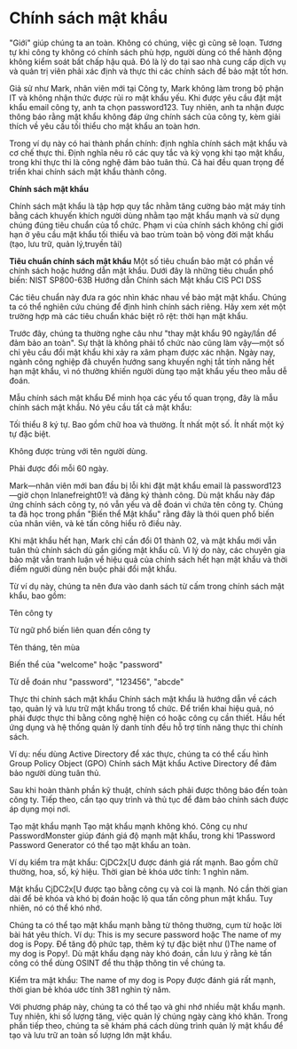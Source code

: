 # Chính sách mật khẩu

"Giới" giúp chúng ta an toàn. Không có chúng, việc gì cũng sẽ loạn. Tương tự khi công ty không có chính sách phù hợp, người dùng có thể hành động không kiểm soát bất chấp hậu quả. Đó là lý do tại sao nhà cung cấp dịch vụ và quản trị viên phải xác định và thực thi các chính sách để bảo mật tốt hơn.

Giả sử như Mark, nhân viên mới tại Công ty, Mark không làm trong bộ phận IT và không nhận thức được rủi ro mật khẩu yếu. Khi được yêu cầu đặt mật khẩu email công ty, anh ta chọn password123. Tuy nhiên, anh ta nhận được thông báo rằng mật khẩu không đáp ứng chính sách của công ty, kèm giải thích về yêu cầu tối thiểu cho mật khẩu an toàn hơn.

Trong ví dụ này có hai thành phần chính: định nghĩa chính sách mật khẩu và cơ chế thực thi. Định nghĩa nêu rõ các quy tắc và kỳ vọng khi tạo mật khẩu, trong khi thực thi là công nghệ đảm bảo tuân thủ. Cả hai đều quan trọng để triển khai chính sách mật khẩu thành công. 

**Chính sách mật khẩu**

Chính sách mật khẩu là tập hợp quy tắc nhằm tăng cường bảo mật máy tính bằng cách khuyến khích người dùng nhằm tạo mật khẩu mạnh và sử dụng chúng đúng tiêu chuẩn của tổ chức. Phạm vi của chính sách không chỉ giới hạn ở yêu cầu mật khẩu tối thiểu và bao trùm toàn bộ vòng đời mật khẩu (tạo, lưu trữ, quản lý,truyền tải)

**Tiêu chuẩn chính sách mật khẩu**
Một số tiêu chuẩn bảo mật có phần về chính sách hoặc hướng dẫn mật khẩu. Dưới đây là những tiêu chuẩn phổ biến:
NIST SP800-63B
Hướng dẫn Chính sách Mật khẩu CIS
PCI DSS

Các tiêu chuẩn này đưa ra góc nhìn khác nhau về bảo mật mật khẩu. Chúng ta có thể nghiên cứu chúng để định hình chính sách riêng. Hãy xem xét một trường hợp mà các tiêu chuẩn khác biệt rõ rệt: thời hạn mật khẩu.

Trước đây, chúng ta thường nghe câu như "thay mật khẩu 90 ngày/lần để đảm bảo an toàn". Sự thật là không phải tổ chức nào cũng làm vậy—một số chỉ yêu cầu đổi mật khẩu khi xảy ra xâm phạm được xác nhận. Ngày nay, ngành công nghiệp đã chuyển hướng sang khuyến nghị tắt tính năng hết hạn mật khẩu, vì nó thường khiến người dùng tạo mật khẩu yếu theo mẫu dễ đoán.

Mẫu chính sách mật khẩu
Để minh họa các yếu tố quan trọng, đây là mẫu chính sách mật khẩu. Nó yêu cầu tất cả mật khẩu:

Tối thiểu 8 ký tự.
Bao gồm chữ hoa và thường.
Ít nhất một số.
Ít nhất một ký tự đặc biệt.

Không được trùng với tên người dùng.

Phải được đổi mỗi 60 ngày.

Mark—nhân viên mới ban đầu bị lỗi khi đặt mật khẩu email là password123—giờ chọn Inlanefreight01! và đăng ký thành công. Dù mật khẩu này đáp ứng chính sách công ty, nó vẫn yếu và dễ đoán vì chứa tên công ty. Chúng ta đã học trong phần "Biến thể Mật khẩu" rằng đây là thói quen phổ biến của nhân viên, và kẻ tấn công hiểu rõ điều này.

Khi mật khẩu hết hạn, Mark chỉ cần đổi 01 thành 02, và mật khẩu mới vẫn tuân thủ chính sách dù gần giống mật khẩu cũ. Vì lý do này, các chuyên gia bảo mật vẫn tranh luận về hiệu quả của chính sách hết hạn mật khẩu và thời điểm người dùng nên buộc phải đổi mật khẩu.

Từ ví dụ này, chúng ta nên đưa vào danh sách từ cấm trong chính sách mật khẩu, bao gồm:

Tên công ty

Từ ngữ phổ biến liên quan đến công ty

Tên tháng, tên mùa

Biến thể của "welcome" hoặc "password"

Từ dễ đoán như "password", "123456", "abcde"

Thực thi chính sách mật khẩu
Chính sách mật khẩu là hướng dẫn về cách tạo, quản lý và lưu trữ mật khẩu trong tổ chức. Để triển khai hiệu quả, nó phải được thực thi bằng công nghệ hiện có hoặc công cụ cần thiết. Hầu hết ứng dụng và hệ thống quản lý danh tính đều hỗ trợ tính năng thực thi chính sách.

Ví dụ: nếu dùng Active Directory để xác thực, chúng ta có thể cấu hình Group Policy Object (GPO) Chính sách Mật khẩu Active Directory để đảm bảo người dùng tuân thủ.

Sau khi hoàn thành phần kỹ thuật, chính sách phải được thông báo đến toàn công ty. Tiếp theo, cần tạo quy trình và thủ tục để đảm bảo chính sách được áp dụng mọi nơi.

Tạo mật khẩu mạnh
Tạo mật khẩu mạnh không khó. Công cụ như PasswordMonster giúp đánh giá độ mạnh mật khẩu, trong khi 1Password Password Generator có thể tạo mật khẩu an toàn.

Ví dụ kiểm tra mật khẩu: CjDC2x[U được đánh giá rất mạnh. Bao gồm chữ thường, hoa, số, ký hiệu. Thời gian bẻ khóa ước tính: 1 nghìn năm.

Mật khẩu CjDC2x[U được tạo bằng công cụ và coi là mạnh. Nó cần thời gian dài để bẻ khóa và khó bị đoán hoặc lộ qua tấn công phun mật khẩu. Tuy nhiên, nó có thể khó nhớ.

Chúng ta có thể tạo mật khẩu mạnh bằng từ thông thường, cụm từ hoặc lời bài hát yêu thích. Ví dụ: This is my secure password hoặc The name of my dog is Popy. Để tăng độ phức tạp, thêm ký tự đặc biệt như ()The name of my dog is Popy!. Dù mật khẩu dạng này khó đoán, cần lưu ý rằng kẻ tấn công có thể dùng OSINT để thu thập thông tin về chúng ta.

Kiểm tra mật khẩu: The name of my dog is Popy được đánh giá rất mạnh, thời gian bẻ khóa ước tính 381 nghìn tỷ năm.

Với phương pháp này, chúng ta có thể tạo và ghi nhớ nhiều mật khẩu mạnh. Tuy nhiên, khi số lượng tăng, việc quản lý chúng ngày càng khó khăn. Trong phần tiếp theo, chúng ta sẽ khám phá cách dùng trình quản lý mật khẩu để tạo và lưu trữ an toàn số lượng lớn mật khẩu.